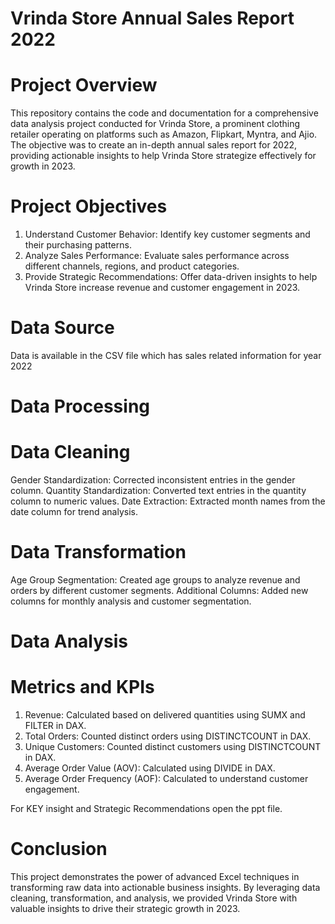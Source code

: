 # Vrinda Store Annual Sales Report 2022 
# Project Overview
This repository contains the code and documentation for a comprehensive data analysis project conducted for Vrinda Store, a prominent clothing retailer operating on platforms such as Amazon, Flipkart, Myntra, and Ajio. The objective was to create an in-depth annual sales report for 2022, providing actionable insights to help Vrinda Store strategize effectively for growth in 2023.

# Project Objectives
1) Understand Customer Behavior: Identify key customer segments and their purchasing patterns.
2) Analyze Sales Performance: Evaluate sales performance across different channels, regions, and product categories.
3) Provide Strategic Recommendations: Offer data-driven insights to help Vrinda Store increase revenue and customer engagement in 2023.

# Data Source
Data is available in the CSV file which has sales related information for year 2022

# Data Processing

# Data Cleaning
Gender Standardization: Corrected inconsistent entries in the gender column.
Quantity Standardization: Converted text entries in the quantity column to numeric values.
Date Extraction: Extracted month names from the date column for trend analysis.

# Data Transformation
Age Group Segmentation: Created age groups to analyze revenue and orders by different customer segments.
Additional Columns: Added new columns for monthly analysis and customer segmentation.

# Data Analysis
# Metrics and KPIs
1) Revenue: Calculated based on delivered quantities using SUMX and FILTER in DAX.
2) Total Orders: Counted distinct orders using DISTINCTCOUNT in DAX.
3) Unique Customers: Counted distinct customers using DISTINCTCOUNT in DAX.
4) Average Order Value (AOV): Calculated using DIVIDE in DAX.
5) Average Order Frequency (AOF): Calculated to understand customer engagement.

For KEY insight and Strategic Recommendations open the ppt file.

# Conclusion
This project demonstrates the power of advanced Excel techniques in transforming raw data into actionable business insights. By leveraging data cleaning, transformation, and analysis, we provided Vrinda Store with valuable insights to drive their strategic growth in 2023.

